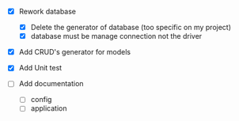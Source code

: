 - [x] Rework database
  - [x] Delete the generator of database (too specific on my project)
  - [x] database must be manage connection not the driver

- [x] Add CRUD's generator for models

- [x] Add Unit test

- [ ] Add documentation
  - [ ] config
  - [ ] application
